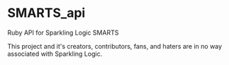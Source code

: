 SMARTS_api
==========

Ruby API for Sparkling Logic SMARTS


This project and it's creators, contributors, fans, and haters are in no way associated with Sparkling Logic.
